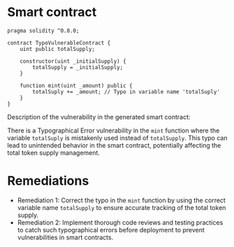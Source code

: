# Smart contract

```solidity
pragma solidity ^0.8.0;

contract TypoVulnerableContract {
    uint public totalSupply;

    constructor(uint _initialSupply) {
        totalSupply = _initialSupply;
    }

    function mint(uint _amount) public {
        totalSuply += _amount; // Typo in variable name 'totalSuply'
    }
}
```

Description of the vulnerability in the generated smart contract:

There is a Typographical Error vulnerability in the `mint` function where the variable `totalSuply` is mistakenly used instead of `totalSupply`. This typo can lead to unintended behavior in the smart contract, potentially affecting the total token supply management.

# Remediations

- Remediation 1: Correct the typo in the `mint` function by using the correct variable name `totalSupply` to ensure accurate tracking of the total token supply.
- Remediation 2: Implement thorough code reviews and testing practices to catch such typographical errors before deployment to prevent vulnerabilities in smart contracts.